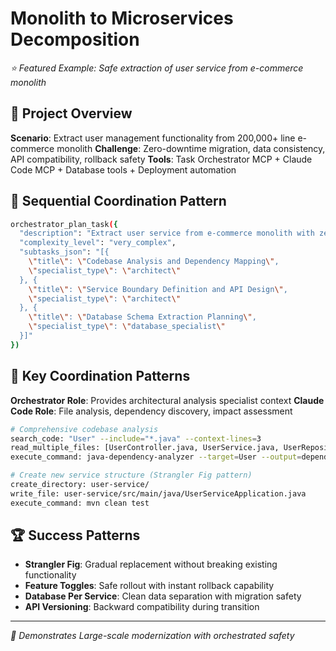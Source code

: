 # Monolith to Microservices Decomposition
*⭐ Featured Example: Safe extraction of user service from e-commerce monolith*

## 🎯 Project Overview
**Scenario**: Extract user management functionality from 200,000+ line e-commerce monolith
**Challenge**: Zero-downtime migration, data consistency, API compatibility, rollback safety
**Tools**: Task Orchestrator MCP + Claude Code MCP + Database tools + Deployment automation

## 🔄 Sequential Coordination Pattern
```bash
orchestrator_plan_task({
  "description": "Extract user service from e-commerce monolith with zero downtime",
  "complexity_level": "very_complex",
  "subtasks_json": "[{
    \"title\": \"Codebase Analysis and Dependency Mapping\",
    \"specialist_type\": \"architect\"
  }, {
    \"title\": \"Service Boundary Definition and API Design\",
    \"specialist_type\": \"architect\"
  }, {
    \"title\": \"Database Schema Extraction Planning\",
    \"specialist_type\": \"database_specialist\"
  }]"
})
```

## 🔄 Key Coordination Patterns
**Orchestrator Role**: Provides architectural analysis specialist context
**Claude Code Role**: File analysis, dependency discovery, impact assessment
```bash
# Comprehensive codebase analysis
search_code: "User" --include="*.java" --context-lines=3
read_multiple_files: [UserController.java, UserService.java, UserRepository.java]
execute_command: java-dependency-analyzer --target=User --output=dependencies.json

# Create new service structure (Strangler Fig pattern)
create_directory: user-service/
write_file: user-service/src/main/java/UserServiceApplication.java
execute_command: mvn clean test
```

## 🏆 Success Patterns
- **Strangler Fig**: Gradual replacement without breaking existing functionality
- **Feature Toggles**: Safe rollout with instant rollback capability
- **Database Per Service**: Clean data separation with migration safety
- **API Versioning**: Backward compatibility during transition

---
*🔧 Demonstrates Large-scale modernization with orchestrated safety*